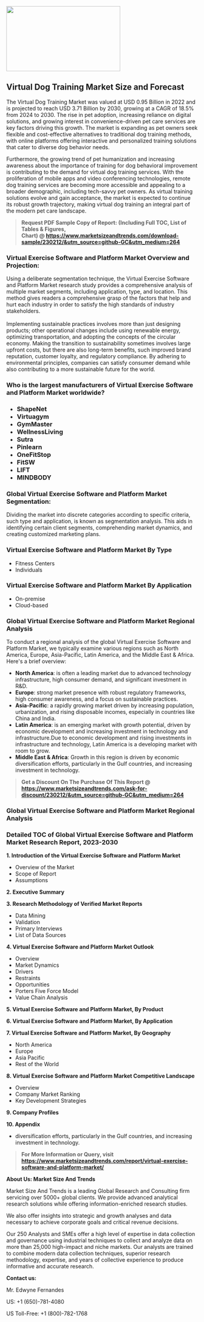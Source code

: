 <p><img class="alignnone size-medium wp-image-20088" src="https://ffe5etoiles.com/wp-content/uploads/2024/12/MST1-300x171.png" alt="" width="300" height="171" /></p><h2>Virtual Dog Training Market Size and Forecast</h2><p>The Virtual Dog Training Market was valued at USD 0.95 Billion in 2022 and is projected to reach USD 3.71 Billion by 2030, growing at a CAGR of 18.5% from 2024 to 2030. The rise in pet adoption, increasing reliance on digital solutions, and growing interest in convenience-driven pet care services are key factors driving this growth. The market is expanding as pet owners seek flexible and cost-effective alternatives to traditional dog training methods, with online platforms offering interactive and personalized training solutions that cater to diverse dog behavior needs.</p><p>Furthermore, the growing trend of pet humanization and increasing awareness about the importance of training for dog behavioral improvement is contributing to the demand for virtual dog training services. With the proliferation of mobile apps and video conferencing technologies, remote dog training services are becoming more accessible and appealing to a broader demographic, including tech-savvy pet owners. As virtual training solutions evolve and gain acceptance, the market is expected to continue its robust growth trajectory, making virtual dog training an integral part of the modern pet care landscape.</p></p><blockquote id="" class=""><strong>Request PDF Sample Copy of Report: (Including Full TOC, List of Tables &amp; Figures, Chart)&nbsp;@&nbsp;<strong><a href="https://www.marketsizeandtrends.com/download-sample/230212/&utm_source=github-GC&utm_medium=264" target="_blank">https://www.marketsizeandtrends.com/download-sample/230212/&utm_source=github-GC&utm_medium=264</a></strong></strong></blockquote><h3 id="" class="">Virtual Exercise Software and Platform Market&nbsp;Overview and Projection:</h3><p id="" class="">Using a deliberate segmentation technique, the Virtual Exercise Software and Platform Market research study provides a comprehensive analysis of multiple market segments, including application, type, and location. This method gives readers a comprehensive grasp of the factors that help and hurt each industry in order to satisfy the high standards of industry stakeholders. <br /> <br />Implementing sustainable practices involves more than just designing products; other operational changes include using renewable energy, optimizing transportation, and adopting the concepts of the circular economy. Making the transition to sustainability sometimes involves large upfront costs, but there are also long-term benefits, such improved brand reputation, customer loyalty, and regulatory compliance. By adhering to environmental principles, companies can satisfy consumer demand while also contributing to a more sustainable future for the world.</p><h3 id="" class="">Who is the largest manufacturers of&nbsp;Virtual Exercise Software and Platform Market worldwide?</h3><h3 class=""><p><ul><li>ShapeNet </li><li> Virtuagym </li><li> GymMaster </li><li> WellnessLiving </li><li> Sutra </li><li> Pinlearn </li><li> OneFitStop </li><li> FitSW </li><li> LIFT </li><li> MINDBODY</li></ul></p></h3><h3 id="" class="">Global&nbsp;Virtual Exercise Software and Platform Market Segmentation:</h3><p id="" class="">Dividing the market into discrete categories according to specific criteria, such type and application, is known as segmentation analysis. This aids in identifying certain client segments, comprehending market dynamics, and creating customized marketing plans.</p><h3 id="" class="">Virtual Exercise Software and Platform Market&nbsp;By Type</h3><p><p><ul><li>Fitness Centers</li><li> Individuals</p></li></ul></p></p><h3 id="" class="">Virtual Exercise Software and Platform Market&nbsp;By Application</h3><p class=""><p><ul><li>On-premise</li><li> Cloud-based</li></ul></p></p><h3 id="" class="">Global Virtual Exercise Software and Platform Market Regional Analysis</h3><p id="" class="">To conduct a regional analysis of the global Virtual Exercise Software and Platform Market, we typically examine various regions such as North America, Europe, Asia-Pacific, Latin America, and the Middle East &amp; Africa. Here's a brief overview:</p><ul><li><strong>North America</strong>: is often a leading market due to advanced technology infrastructure, high consumer demand, and significant investment in R&amp;D.</li><li><strong>Europe</strong>: strong market presence with robust regulatory frameworks, high consumer awareness, and a focus on sustainable practices.</li><li><strong>Asia-Pacific</strong>: a rapidly growing market driven by increasing population, urbanization, and rising disposable incomes, especially in countries like China and India.</li><li><strong>Latin America</strong>: is an emerging market with growth potential, driven by economic development and increasing investment in technology and infrastructure.Due to economic development and rising investments in infrastructure and technology, Latin America is a developing market with room to grow.</li><li><strong>Middle East &amp; Africa</strong>: Growth in this region is driven by economic diversification efforts, particularly in the Gulf countries, and increasing investment in technology.</li></ul><blockquote id="" class=""><strong>Get a Discount On The Purchase Of This Report @ <strong><a href="https://www.marketsizeandtrends.com/ask-for-discount/230212/&utm_source=github-GC&utm_medium=264" target="_blank">https://www.marketsizeandtrends.com/ask-for-discount/230212/&utm_source=github-GC&utm_medium=264</a></strong></strong></blockquote><h3 id="" class="">Global Virtual Exercise Software and Platform Market Regional Analysis</h3><h3 id="" class="">Detailed TOC of Global Virtual Exercise Software and Platform Market Research Report, 2023-2030</h3><p id="" class=""><strong>1. Introduction of the Virtual Exercise Software and Platform Market</strong></p><ul><li>Overview of the Market</li><li>Scope of Report</li><li>Assumptions</li></ul><p id="" class=""><strong>2. Executive Summary</strong></p><p id="" class=""><strong>3. Research Methodology of Verified Market Reports</strong></p><ul><li>Data Mining</li><li>Validation</li><li>Primary Interviews</li><li>List of Data Sources</li></ul><p id="" class=""><strong>4. Virtual Exercise Software and Platform Market Outlook</strong></p><ul><li>Overview</li><li>Market Dynamics</li><li>Drivers</li><li>Restraints</li><li>Opportunities</li><li>Porters Five Force Model</li><li>Value Chain Analysis</li></ul><p id="" class=""><strong>5. Virtual Exercise Software and Platform Market, By Product</strong></p><p id="" class=""><strong>6. Virtual Exercise Software and Platform Market, By Application</strong></p><p id="" class=""><strong>7. Virtual Exercise Software and Platform Market, By Geography</strong></p><ul><li>North America</li><li>Europe</li><li>Asia Pacific</li><li>Rest of the World</li></ul><p id="" class=""><strong>8. Virtual Exercise Software and Platform Market Competitive Landscape</strong></p><ul><li>Overview</li><li>Company Market Ranking</li><li>Key Development Strategies</li></ul><p id="" class=""><strong>9. Company Profiles</strong></p><p id="" class=""><strong>10. Appendix</strong></p><ul><li>diversification efforts, particularly in the Gulf countries, and increasing investment in technology.</li></ul><blockquote id="" class=""><strong>For More Information or Query, visit <strong><strong><a href="https://www.marketsizeandtrends.com/report/virtual-exercise-software-and-platform-market/" target="_blank">https://www.marketsizeandtrends.com/report/virtual-exercise-software-and-platform-market/</a></strong></strong></strong></blockquote><p id="" class=""><strong>About Us: Market Size And Trends</strong></p><p id="" class="">Market Size And Trends is a leading Global Research and Consulting firm servicing over 5000+ global clients. We provide advanced analytical research solutions while offering information-enriched research studies.</p><p id="" class="">We also offer insights into strategic and growth analyses and data necessary to achieve corporate goals and critical revenue decisions.</p><p id="" class="">Our 250 Analysts and SMEs offer a high level of expertise in data collection and governance using industrial techniques to collect and analyze data on more than 25,000 high-impact and niche markets. Our analysts are trained to combine modern data collection techniques, superior research methodology, expertise, and years of collective experience to produce informative and accurate research.</p><p id="" class=""><strong>Contact us:</strong></p><p id="" class="">Mr. Edwyne Fernandes</p><p id="" class="">US: +1 (650)-781-4080</p><p id="" class="">US Toll-Free: +1 (800)-782-1768</p>
